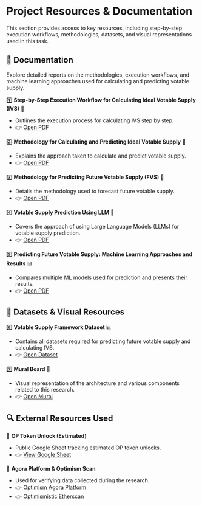 # **Project Resources & Documentation**

This section provides access to key resources, including step-by-step execution workflows, methodologies, datasets, and visual representations used in this task.

## 📖 **Documentation**  
Explore detailed reports on the methodologies, execution workflows, and machine learning approaches used for calculating and predicting votable supply.

1️⃣ **Step-by-Step Execution Workflow for Calculating Ideal Votable Supply (IVS)** 📄  
   - Outlines the execution process for calculating IVS step by step.  
   - 👉 <a href="Documentation/Execution_Steps_to_Calculate_Ideal_Votable_Supply(IVS).pdf" target="_blank">Open PDF</a>  

2️⃣ **Methodology for Calculating and Predicting Ideal Votable Supply** 📄  
   - Explains the approach taken to calculate and predict votable supply.  
   - 👉 <a href="Documentation/Methodology_for_Calculating_and_Predicting_Ideal_Votable_Supply.pdf" target="_blank">Open PDF</a>  

3️⃣ **Methodology for Predicting Future Votable Supply (FVS)** 📄  
   - Details the methodology used to forecast future votable supply.  
   - 👉 <a href="Documentation/Methodology_for_Predicting_Future_Votable_Supply(FVS).pdf" target="_blank">Open PDF</a>  

4️⃣ **Votable Supply Prediction Using LLM** 🤖  
   - Covers the approach of using Large Language Models (LLMs) for votable supply prediction.  
   - 👉 <a href="Documentation/Votable_Supply_Prediction_Using_LLM.pdf" target="_blank">Open PDF</a>  

5️⃣ **Predicting Future Votable Supply: Machine Learning Approaches and Results** 📊  
   - Compares multiple ML models used for prediction and presents their results.  
   - 👉 <a href="Documentation/Predicting_Future_Votable_Supply_in_Optimism_Machine_Learning_Approaches_and_Results.pdf" target="_blank">Open PDF</a>  

## 📂 **Datasets & Visual Resources**  

6️⃣ **Votable Supply Framework Dataset** 📊  
   - Contains all datasets required for predicting future votable supply and calculating IVS.  
   - 👉 <a href="https://docs.google.com/spreadsheets/d/1jU-SzXTOH7aPgyGPMPAHG0BVvCWrBzd8nfYv5Hvp6Yw/edit?usp=sharing" target="_blank">Open Dataset</a>  

7️⃣ **Mural Board** 🎨  
   - Visual representation of the architecture and various components related to this research.  
   - 👉 <a href="https://app.mural.co/t/mindmap45128/m/mindmap45128/1732208702663/cc93a62820aee299475b7036e81de18a7dff4e15" target="_blank">Open Mural</a>  

## 🔍 **External Resources Used**  

📌 **OP Token Unlock (Estimated)**  
   - Public Google Sheet tracking estimated OP token unlocks.  
   - 👉 <a href="https://docs.google.com/spreadsheets/d/1qVMhLmmch3s6XSbiBe8hgD4ntMkPIOhc1WrhsYsQc7M/edit?gid=470961921#gid=470961921" target="_blank">View Google Sheet</a>  

📌 **Agora Platform & Optimism Scan**  
   - Used for verifying data collected during the research.  
   - 👉 <a href="https://vote.optimism.io/" target="_blank">Optimism Agora Platform</a>
   - 👉 <a href="https://optimistic.etherscan.io/" target="_blank">Optimismistic Etherscan</a>
